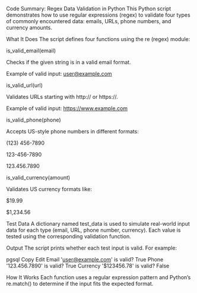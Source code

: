 Code Summary: Regex Data Validation in Python
This Python script demonstrates how to use regular expressions (regex) to validate four types of commonly encountered data: emails, URLs, phone numbers, and currency amounts.

 What It Does
The script defines four functions using the re (regex) module:

is_valid_email(email)

Checks if the given string is in a valid email format.

Example of valid input: user@example.com

is_valid_url(url)

Validates URLs starting with http:// or https://.

Example of valid input: https://www.example.com

is_valid_phone(phone)

Accepts US-style phone numbers in different formats:

(123) 456-7890

123-456-7890

123.456.7890

is_valid_currency(amount)

Validates US currency formats like:

$19.99

$1,234.56

 Test Data
A dictionary named test_data is used to simulate real-world input data for each type (email, URL, phone number, currency). Each value is tested using the corresponding validation function.

 Output
The script prints whether each test input is valid. For example:

pgsql
Copy
Edit
Email 'user@example.com' is valid? True
Phone '123.456.7890' is valid? True
Currency '$123456.78' is valid? False

 How It Works
Each function uses a regular expression pattern and Python’s re.match() to determine if the input fits the expected format.


